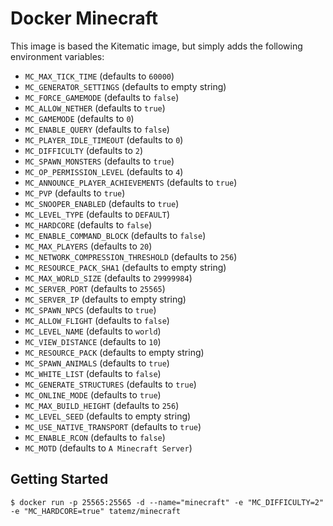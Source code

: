 # Docker Minecraft

This image is based the Kitematic image, but simply adds the following environment variables:


* `MC_MAX_TICK_TIME` (defaults to `60000`)
* `MC_GENERATOR_SETTINGS` (defaults to empty string)
* `MC_FORCE_GAMEMODE` (defaults to `false`)
* `MC_ALLOW_NETHER` (defaults to `true`)
* `MC_GAMEMODE` (defaults to `0`)
* `MC_ENABLE_QUERY` (defaults to `false`)
* `MC_PLAYER_IDLE_TIMEOUT` (defaults to `0`)
* `MC_DIFFICULTY` (defaults to `2`)
* `MC_SPAWN_MONSTERS` (defaults to `true`)
* `MC_OP_PERMISSION_LEVEL` (defaults to `4`)
* `MC_ANNOUNCE_PLAYER_ACHIEVEMENTS` (defaults to `true`)
* `MC_PVP` (defaults to `true`)
* `MC_SNOOPER_ENABLED` (defaults to `true`)
* `MC_LEVEL_TYPE` (defaults to `DEFAULT`)
* `MC_HARDCORE` (defaults to `false`)
* `MC_ENABLE_COMMAND_BLOCK` (defaults to `false`)
* `MC_MAX_PLAYERS` (defaults to `20`)
* `MC_NETWORK_COMPRESSION_THRESHOLD` (defaults to `256`)
* `MC_RESOURCE_PACK_SHA1` (defaults to empty string)
* `MC_MAX_WORLD_SIZE` (defaults to `29999984`)
* `MC_SERVER_PORT` (defaults to `25565`)
* `MC_SERVER_IP` (defaults to empty string)
* `MC_SPAWN_NPCS` (defaults to `true`)
* `MC_ALLOW_FLIGHT` (defaults to `false`)
* `MC_LEVEL_NAME` (defaults to `world`)
* `MC_VIEW_DISTANCE` (defaults to `10`)
* `MC_RESOURCE_PACK` (defaults to empty string)
* `MC_SPAWN_ANIMALS` (defaults to `true`)
* `MC_WHITE_LIST` (defaults to `false`)
* `MC_GENERATE_STRUCTURES` (defaults to `true`)
* `MC_ONLINE_MODE` (defaults to `true`)
* `MC_MAX_BUILD_HEIGHT` (defaults to `256`)
* `MC_LEVEL_SEED` (defaults to empty string)
* `MC_USE_NATIVE_TRANSPORT` (defaults to `true`)
* `MC_ENABLE_RCON` (defaults to `false`)
* `MC_MOTD` (defaults to `A Minecraft Server`)


## Getting Started

```
$ docker run -p 25565:25565 -d --name="minecraft" -e "MC_DIFFICULTY=2" -e "MC_HARDCORE=true" tatemz/minecraft
```
